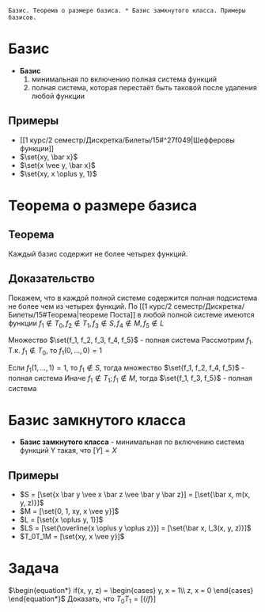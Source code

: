 	Базис. Теорема о размере базиса. * Базис замкнутого класса. Примеры базисов.
# Базис
- **Базис** 
	1. минимальная по включению полная система функций
	2. полная система, которая перестаёт быть таковой после удаления любой функции
## Примеры
- [[1 курс/2 семестр/Дискретка/Билеты/15#^27f049|Шефферовы функции]]
- $\set{xy, \bar x}$
- $\set{x \vee y, \bar x}$
- $\set{xy, x \oplus y, 1}$

# Теорема о размере базиса
## Теорема
Каждый базис содержит не более четырех
функций.

## Доказательство
Покажем, что в каждой полной системе содержится полная подсистема не более чем из четырех функций. По [[1 курс/2 семестр/Дискретка/Билеты/15#Теорема|теореме Поста]] в любой полной системе имеются функции $f_1 \notin T_0, f_2 \notin T_1, f_3 \notin S, f_4 \notin M, f_5 \notin L$

Множество $\set{f_1, f_2, f_3, f_4, f_5}$ - полная система
Рассмотрим $f_1$. Т.к. $f_1 \notin T_0$, то $f_1(0, \dots, 0) = 1$

Если $f_1(1, \dots, 1) = 1$, то $f_1 \notin S$, тогда множество $\set{f_1, f_2, f_4, f_5}$ - полная система
Иначе $f_1 \notin T_1; f_1 \notin M$, тогда $\set{f_1, f_3, f_5}$ - полная система

# Базис замкнутого класса
- **Базис замкнутого класса** - минимальная по включению система функций Y такая, что $[Y] = X$
## Примеры
- $S = [\set{x \bar y \vee x \bar z \vee \bar y \bar z}] = [\set{\bar x, m(x, y, z)}]$
- $M = [\set{0, 1, xy, x \vee y}]$
- $L = [\set{x \oplus y, 1}]$
- $LS = [\set{\overline{x \oplus y \oplus z}}] = [\set{\bar x, l_3(x, y, z)}]$
- $T_0T_1M = [\set{xy, x \vee y}]$

# Задача
$\begin{equation*} if(x, y, z) = \begin{cases} y, x = 1\\ z, x = 0 \end{cases} \end{equation*}$
Доказать, что $T_0T_1 = [\{if\}]$